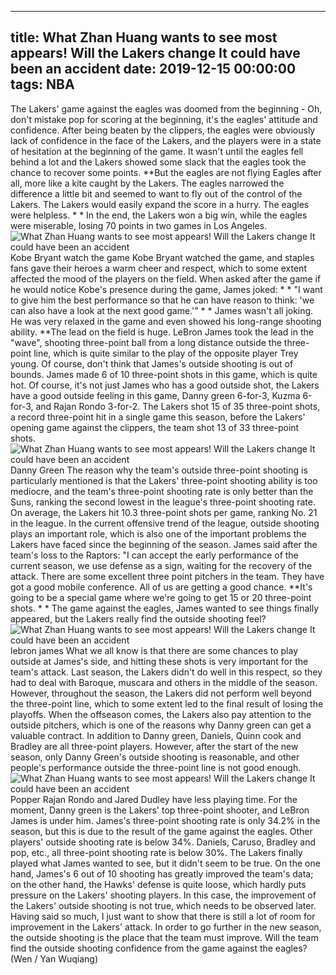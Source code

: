 
---
title: What Zhan Huang wants to see most appears! Will the Lakers change It could have been an accident
date: 2019-12-15 00:00:00
tags:  NBA
---
The Lakers' game against the eagles was doomed from the beginning - Oh, don't mistake pop for scoring at the beginning, it's the eagles' attitude and confidence. After being beaten by the clippers, the eagles were obviously lack of confidence in the face of the Lakers, and the players were in a state of hesitation at the beginning of the game.
It wasn't until the eagles fell behind a lot and the Lakers showed some slack that the eagles took the chance to recover some points. **But the eagles are not flying Eagles after all, more like a kite caught by the Lakers. The eagles narrowed the difference a little bit and seemed to want to fly out of the control of the Lakers. The Lakers would easily expand the score in a hurry. The eagles were helpless. * *
In the end, the Lakers won a big win, while the eagles were miserable, losing 70 points in two games in Los Angeles.
![What Zhan Huang wants to see most appears! Will the Lakers change It could have been an accident](c0affdde7f4248bb801a2a7541e267a3.jpg)
Kobe Bryant watch the game
Kobe Bryant watched the game, and staples fans gave their heroes a warm cheer and respect, which to some extent affected the mood of the players on the field. When asked after the game if he would notice Kobe's presence during the game, James joked: * * "I want to give him the best performance so that he can have reason to think: 'we can also have a look at the next good game.'" * *
James wasn't all joking. He was very relaxed in the game and even showed his long-range shooting ability. **The lead on the field is huge. LeBron James took the lead in the "wave", shooting three-point ball from a long distance outside the three-point line, which is quite similar to the play of the opposite player Trey young. Of course, don't think that James's outside shooting is out of bounds. James made 6 of 10 three-point shots in this game, which is quite hot.
Of course, it's not just James who has a good outside shot, the Lakers have a good outside feeling in this game, Danny green 6-for-3, Kuzma 6-for-3, and Rajan Rondo 3-for-2. The Lakers shot 15 of 35 three-point shots, a record three-point hit in a single game this season, before the Lakers' opening game against the clippers, the team shot 13 of 33 three-point shots.
![What Zhan Huang wants to see most appears! Will the Lakers change It could have been an accident](0fa923f947cf41debdfec1b4824a4cb1.jpg)
Danny Green 
The reason why the team's outside three-point shooting is particularly mentioned is that the Lakers' three-point shooting ability is too mediocre, and the team's three-point shooting rate is only better than the Suns, ranking the second lowest in the league's three-point shooting rate. On average, the Lakers hit 10.3 three-point shots per game, ranking No. 21 in the league. In the current offensive trend of the league, outside shooting plays an important role, which is also one of the important problems the Lakers have faced since the beginning of the season.
James said after the team's loss to the Raptors: "I can accept the early performance of the current season, we use defense as a sign, waiting for the recovery of the attack. There are some excellent three point pitchers in the team. They have got a good mobile conference. All of us are getting a good chance. **It's going to be a special game where we're going to get 15 or 20 three-point shots. * *
The game against the eagles, James wanted to see things finally appeared, but the Lakers really find the outside shooting feel?
![What Zhan Huang wants to see most appears! Will the Lakers change It could have been an accident](f9387c64768c48509a9c14febc169880.jpg)
lebron james 
What we all know is that there are some chances to play outside at James's side, and hitting these shots is very important for the team's attack. Last season, the Lakers didn't do well in this respect, so they had to deal with Baroque, muscara and others in the middle of the season. However, throughout the season, the Lakers did not perform well beyond the three-point line, which to some extent led to the final result of losing the playoffs.
When the offseason comes, the Lakers also pay attention to the outside pitchers, which is one of the reasons why Danny green can get a valuable contract. In addition to Danny green, Daniels, Quinn cook and Bradley are all three-point players. However, after the start of the new season, only Danny Green's outside shooting is reasonable, and other people's performance outside the three-point line is not good enough.
![What Zhan Huang wants to see most appears! Will the Lakers change It could have been an accident](535bd85f2c4c4423bf3260b8e858f369.jpg)
Popper
Rajan Rondo and Jared Dudley have less playing time. For the moment, Danny green is the Lakers' top three-point shooter, and LeBron James is under him. James's three-point shooting rate is only 34.2% in the season, but this is due to the result of the game against the eagles. Other players' outside shooting rate is below 34%. Daniels, Caruso, Bradley and pop, etc., all three-point shooting rate is below 30%.
The Lakers finally played what James wanted to see, but it didn't seem to be true. On the one hand, James's 6 out of 10 shooting has greatly improved the team's data; on the other hand, the Hawks' defense is quite loose, which hardly puts pressure on the Lakers' shooting players. In this case, the improvement of the Lakers' outside shooting is not true, which needs to be observed later.
Having said so much, I just want to show that there is still a lot of room for improvement in the Lakers' attack. In order to go further in the new season, the outside shooting is the place that the team must improve. Will the team find the outside shooting confidence from the game against the eagles?
(Wen / Yan Wuqiang)